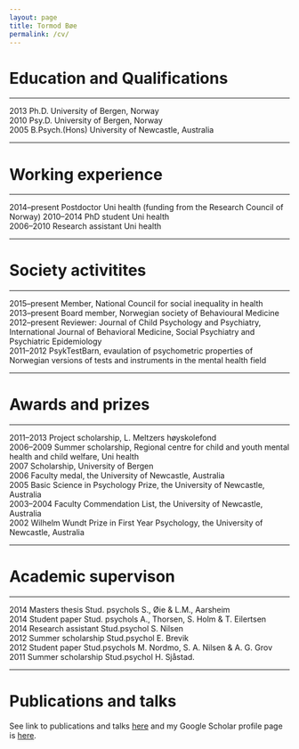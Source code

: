 ```yaml
---
layout: page
title: Tormod Bøe
permalink: /cv/
---
```



Education and Qualifications
============================

  ------ ---------------- ------------------------------------
  2013   Ph.D.            University of Bergen, Norway  
  2010   Psy.D.           University of Bergen, Norway  
  2005   B.Psych.(Hons)   University of Newcastle, Australia  
  ------ ---------------- ------------------------------------

Working experience
==================

  -------------- -------------------- ----------------------------------------------------------
  2014–present   Postdoctor           Uni health (funding from the Research   Council of Norway)
  2010–2014      PhD student          Uni health  
  2006–2010      Research assistant   Uni health  
  -------------- -------------------- ----------------------------------------------------------

Society activitites
===================

  -------------- ----------------------------------------------------------------------------------------------------------------------------------------------------
  2015–present   Member, National Council for social inequality in health  
  2013–present   Board member, Norwegian society of Behavioural Medicine  
  2012–present   Reviewer: Journal of Child Psychology and Psychiatry,   International Journal of Behavioral Medicine, Social Psychiatry and   Psychiatric Epidemiology  
  2011–2012      PsykTestBarn, evaulation of psychometric properties of   Norwegian versions of tests and instruments in the mental health field  
  -------------- ----------------------------------------------------------------------------------------------------------------------------------------------------

Awards and prizes
=================

  ----------- -----------------------------------------------------------------------------------------------------
  2011–2013   Project scholarship, L. Meltzers høyskolefond  
  2006–2009   Summer scholarship, Regional centre for child and youth mental health and child welfare, Uni health  
  2007        Scholarship, University of Bergen  
  2006        Faculty medal, the University of Newcastle, Australia  
  2005        Basic Science in Psychology Prize, the University of Newcastle, Australia  
  2003–2004   Faculty Commendation List, the University of Newcastle, Australia  
  2002        Wilhelm Wundt Prize in First Year Psychology, the University of Newcastle, Australia  
  ----------- -----------------------------------------------------------------------------------------------------

Academic supervison
===================

  ------ -------------------- ----------------------------------------------------
  2014   Masters thesis       Stud. psychols S., Øie & L.M., Aarsheim  
  2014   Student paper        Stud. psychols A., Thorsen, S. Holm & T. Eilertsen  
  2014   Research assistant   Stud.psychol S. Nilsen  
  2012   Summer scholarship   Stud.psychol E. Brevik  
  2012   Student paper        Stud.psychols M. Nordmo, S. A. Nilsen & A. G. Grov  
  2011   Summer scholarship   Stud.psychol H. Sjåstad.  
  ------ -------------------- ----------------------------------------------------

Publications and talks
============================

See link to publications and talks [here](http://www.cristin.no/as/WebObjects/cristin.woa/wa/fres?sort=ar&pnr=47019&la=no&action=sok) and my Google Scholar profile page is [here](https://scholar.google.com/citations?user=TMC38ZgAAAAJ&hl=en).
